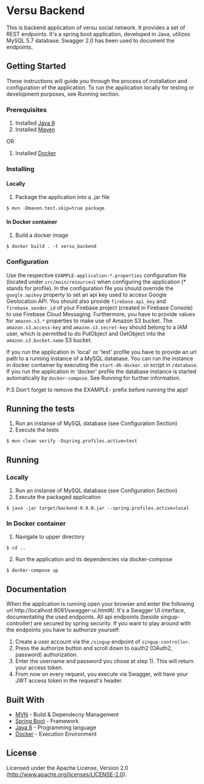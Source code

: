 # Versu Backend

This is backend application of versu social network. It provides a set of REST endpoints. It's a spring boot application, developed in Java, utilizes MySQL 5.7 database. Swagger 2.0 has been used to document the endpoints.

## Getting Started

These instructions will guide you through the process of installation and configuration of the application. To run the application locally for testing or development purposes, see Running section.

### Prerequisites
1. Installed [Java 8](https://www.oracle.com/technetwork/java/javase/overview/java8-2100321.html)
2. Installed [Maven](https://maven.apache.org/)

OR

1. Installed [Docker](https://www.docker.com/)

### Installing
#### Locally
1. Package the application into a .jar file
```
$ mvn -Dmaven.test.skip=true package
```
#### In Docker container
1. Build a docker image
```
$ docker build . -t versu_backend
```
### Configuration
Use the respective `EXAMPLE-application-*.properties` configuration file (located under `src/main/resources`) when configuring the application (* stands for profile). In the configuration file you should override the `google.apikey` property to set an api key used to access Google Geolocation API. You should also provide `firebase.api_key` and `firebase.sender_id` of your Firebase project (created in Firebase Console) to use Firebase Cloud Messaging. Furthermore, you have to provide values for `amazon.s3.*` properties to make use of Amazon S3 bucket. The `amazon.s3.access-key` and `amazon.s3.secret-key` should belong to a IAM user, which is permitted to do PutObject and GetObject into the `amazon.s3.bucket.name` S3 bucket.
 
If you run the application in 'local' or 'test' profile you have to provide an url path to a running instance of a MySQL database. You can run the instance in docker container by executing the `start-db-docker.sh` script in `/database`. If you run the application in 'docker' profile the database instance is started automatically by `docker-compose`. See Running for further information.

P.S Don't forget to remove the EXAMPLE- prefix before running the app!

## Running the tests
1. Run an instanse of MySQL database (see Configuration Section)
2. Execute the tests
```
$ mvn clean verify -Dspring.profiles.active=test
```

## Running
### Locally
1. Run an instanse of MySQL database (see Configuration Section)
2. Execute the packaged application
```
$ java -jar target/backend-0.9.0.jar --spring.profiles.active=local
```

### In Docker container
1. Navigate to upper directory
```
$ cd ..
```
2. Run the application and its dependencies via docker-compose
```
$ docker-compose up
```

## Documentation
When the application is running open your browser and enter the following url http://localhost:8081/swagger-ui.html#/. It's a Swagger UI interface, documentating the used endpoints. All api endpoints (beside singup-controller) are secured by spring security. If you want to play around with the endpoints you have to authorize yourself:
1. Create a user account via the `/singup` endpoint of `singup-controller`.
2. Press the authorize button and scroll down to oauth2 (OAuth2, password) authorization.
3. Enter the username and password you chose at step 1). This will return your access token.
4. From now on every request, you execute via Swagger, will have your JWT access token in the request's header.
## Built With

* [MVN](https://maven.apache.org/) - Build & Dependecny Management
* [Spring Boot](https://spring.io/projects/spring-boot) - Framework
* [Java 8](https://www.oracle.com/technetwork/java/javase/overview/java8-2100321.html) - Programming language
* [Docker](https://www.docker.com/) - Execution Environment

## License
Licensed under the Apache License, Version 2.0 (http://www.apache.org/licenses/LICENSE-2.0).
